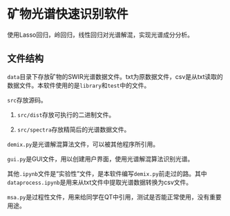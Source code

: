 # 矿物光谱快速识别软件

使用Lasso回归，岭回归，线性回归对光谱解混，实现光谱成分分析。

## 文件结构

`data`目录下存放矿物的SWIR光谱数据文件。txt为原数据文件，csv是从txt读取的数据文件。本软件使用的是`library`和`test`中的文件。

`src`存放源码。

1. `src/dist`存放可执行的二进制文件。

2. `src/spectra`存放精简后的光谱数据文件。

`demix.py`是光谱解混算法文件，可以被其他程序所引用。

`gui.py`是GUI文件，用以创建用户界面，使用光谱解混算法识别光谱。

其他`.ipynb`文件是“实验性”文件，是本软件编写`demix.py`前走过的路。其中`dataprocess.ipynb`是用来从txt文件中提取光谱数据转换为csv文件。

`msa.py`是过程性文件，用来给同学在QT中引用，测试是否能正常使用，没有重要用途。